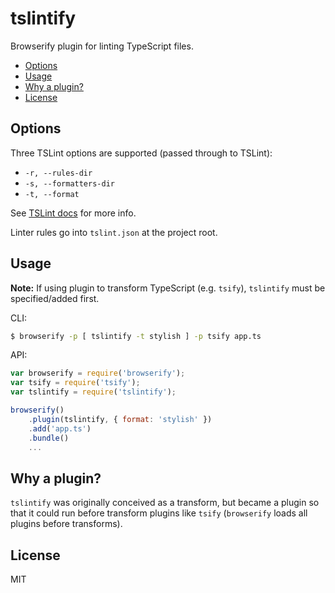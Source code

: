 # tslintify

Browserify plugin for linting TypeScript files.

* [Options](#options)
* [Usage](#usage)
* [Why a plugin?](#why-a-plugin)
* [License](#license)

## Options

Three TSLint options are supported (passed through to TSLint):

* `-r, --rules-dir`
* `-s, --formatters-dir`
* `-t, --format`

See [TSLint docs](https://github.com/palantir/tslint#cli-1) for more info.

Linter rules go into `tslint.json` at the project root.

## Usage

**Note:** If using plugin to transform TypeScript (e.g. `tsify`), `tslintify` must be specified/added first. 

CLI:
```sh
$ browserify -p [ tslintify -t stylish ] -p tsify app.ts
```

API:
```js
var browserify = require('browserify');
var tsify = require('tsify');
var tslintify = require('tslintify');

browserify()
    .plugin(tslintify, { format: 'stylish' })
    .add('app.ts')
    .bundle()
    ...
```

## Why a plugin?

`tslintify` was originally conceived as a transform, but became a plugin so that it could run before transform plugins like `tsify` (`browserify` loads all plugins before transforms).

## License

MIT
